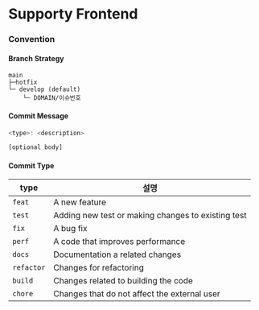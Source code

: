 # Supporty Frontend

### Convention
#### Branch Strategy
```
main
├─hotfix
└─ develop (default)
    └─ DOMAIN/이슈번호
```

#### Commit Message
```javascript
<type>: <description>

[optional body]
```

#### Commit Type
| type      | 설명                                               |
|-----------|--------------------------------------------------|
| `feat`    | A new feature                                    |
| `test`    | Adding new test or making changes to existing test |
| `fix`     | A bug fix                                        |
| `perf`    | A code that improves performance                 |
| `docs`    | Documentation a related changes                  |
| `refactor` | Changes for refactoring                      |
| `build`   | Changes related to building the code             |
| `chore`   | Changes that do not affect the external user     |